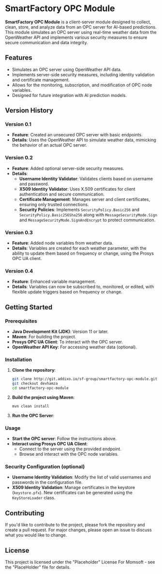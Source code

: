 # SmartFactory OPC Module

**SmartFactory OPC Module** is a client-server module designed to collect, clean, store, and analyze data from an OPC server for AI-based predictions. This module simulates an OPC server using real-time weather data from the OpenWeather API and implements various security measures to ensure secure communication and data integrity.

## Features

- Simulates an OPC server using OpenWeather API data.
- Implements server-side security measures, including identity validation and certificate management.
- Allows for the monitoring, subscription, and modification of OPC node variables.
- Designed for future integration with AI prediction models.

## Version History

### Version 0.1
- **Feature**: Created an unsecured OPC server with basic endpoints.
- **Details**: Uses the OpenWeather API to simulate weather data, mimicking the behavior of an actual OPC server.

### Version 0.2
- **Feature**: Added optional server-side security measures.
- **Details**:
  - **Username Identity Validator**: Validates clients based on username and password.
  - **X509 Identity Validator**: Uses X.509 certificates for client authentication and secure communication.
  - **Certificate Management**: Manages server and client certificates, ensuring only trusted connections.
  - **Security Policies**: Implements `SecurityPolicy.Basic256` and `SecurityPolicy.Basic256Sha256` along with `MessageSecurityMode.Sign` and `MessageSecurityMode.SignAndEncrypt` to protect communication.

### Version 0.3
- **Feature**: Added node variables from weather data.
- **Details**: Variables are created for each weather parameter, with the ability to update them based on frequency or change, using the Prosys OPC UA client.

### Version 0.4
- **Feature**: Enhanced variable management.
- **Details**: Variables can now be subscribed to, monitored, or edited, with flexible update triggers based on frequency or change.

## Getting Started

### Prerequisites

- **Java Development Kit (JDK)**: Version 11 or later.
- **Maven**: For building the project.
- **Prosys OPC UA Client**: To interact with the OPC server.
- **OpenWeather API Key**: For accessing weather data (optional).

### Installation

1. **Clone the repository**:
    ```bash
    git clone http://git.addixo.io/sf-group/smartfactory-opc-module.git
    git checkout devhamza
    cd smartfactory-opc-module
    ```

2. **Build the project using Maven**:
    ```bash
    mvn clean install
    ```

3. **Run the OPC Server**:


### Usage

- **Start the OPC server**: Follow the instructions above.
- **Interact using Prosys OPC UA Client**:
  - Connect to the server using the provided endpoint.
  - Browse and interact with the OPC node variables.

### Security Configuration (optional)

- **Username Identity Validation**: Modify the list of valid usernames and passwords in the configuration file.
- **X509 Identity Validation**: Manage certificates in the keystore (`keystore.pfx`). New certificates can be generated using the `KeyStoreLoader` class.

## Contributing

If you'd like to contribute to the project, please fork the repository and create a pull request. For major changes, please open an issue to discuss what you would like to change.

## License

This project is licensed under the "Placeholder" License For Momsoft - see the "PlaceHolder" file for details.
